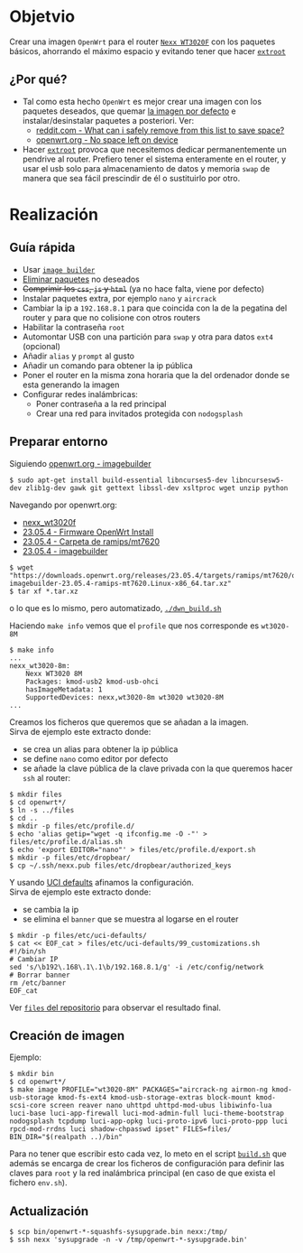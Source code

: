 # Objetvio

Crear una imagen `OpenWrt` para el router [`Nexx WT3020F`](https://wikidevi.wi-cat.ru/Nexx_WT3020) con los paquetes básicos,
ahorrando el máximo espacio y evitando tener que hacer [`extroot`](https://openwrt.org/docs/guide-user/additional-software/extroot_configuration)

## ¿Por qué?

* Tal como esta hecho `OpenWrt` es mejor crear una imagen con los paquetes deseados,
que quemar [la imagen por defecto](https://openwrt.org/toh/nexx/wt3020) e instalar/desinstalar
paquetes a posteriori. Ver:
    * [reddit.com - What can i safely remove from this list to save space?](https://www.reddit.com/r/openwrt/comments/9zyn09/what_can_i_safely_remove_from_this_list_to_save/ead6b8o/)
    * [openwrt.org - No space left on device](https://openwrt.org/faq/no_space_left_on_device)
* Hacer [`extroot`](https://openwrt.org/docs/guide-user/additional-software/extroot_configuration)
provoca que necesitemos dedicar permanentemente un pendrive al router. Prefiero tener
el sistema enteramente en el router, y usar el usb solo para almacenamiento de datos y memoria `swap` de manera que sea fácil prescindir de él o sustituirlo por otro.

# Realización

## Guía rápida

* Usar [`image builder`](https://openwrt.org/docs/guide-user/additional-software/imagebuilder)
* [Eliminar paquetes](https://openwrt.org/faq/which_packages_can_i_safely_remove_to_save_space) no deseados
* <s>Comprimir los `css`, `js` y `html`</s> (ya no hace falta, viene por defecto)
* Instalar paquetes extra, por ejemplo `nano` y `aircrack`
* Cambiar la ip a `192.168.8.1` para que coincida con la de la pegatina del router y para que no colisione con otros routers
* Habilitar la contraseña `root`
* Automontar USB con una partición para `swap` y otra para datos `ext4` (opcional)
* Añadir `alias` y `prompt` al gusto
* Añadir un comando para obtener la ip pública
* Poner el router en la misma zona horaria que la del ordenador donde se esta generando la imagen
* Configurar redes inalámbricas:
    * Poner contraseña a la red principal
    * Crear una red para invitados protegida con `nodogsplash`

## Preparar entorno

Siguiendo [openwrt.org - imagebuilder](https://openwrt.org/docs/guide-user/additional-software/imagebuilder)

```console
$ sudo apt-get install build-essential libncurses5-dev libncursesw5-dev zlib1g-dev gawk git gettext libssl-dev xsltproc wget unzip python
```

Navegando por openwrt.org:

* [nexx_wt3020f](https://openwrt.org/toh/hwdata/nexx/nexx_wt3020f)
* [23.05.4 - Firmware OpenWrt Install](https://downloads.openwrt.org/releases/23.05.4/targets/ramips/mt7620/openwrt-23.05.4-ramips-mt7620-nexx_wt3020-8m-squashfs-factory.bin)
* [23.05.4 - Carpeta de ramips/mt7620](https://downloads.openwrt.org/releases/23.05.4/targets/ramips/mt7620/)
* [23.05.4 - imagebuilder](https://downloads.openwrt.org/releases/23.05.4/targets/ramips/mt7620/openwrt-imagebuilder-23.05.4-ramips-mt7620.Linux-x86_64.tar.xz)

```console
$ wget "https://downloads.openwrt.org/releases/23.05.4/targets/ramips/mt7620/openwrt-imagebuilder-23.05.4-ramips-mt7620.Linux-x86_64.tar.xz"
$ tar xf *.tar.xz
```

o lo que es lo mismo, pero automatizado, [`./dwn_build.sh`](dwn_build.sh)

Haciendo `make info` vemos que el `profile` que nos corresponde es `wt3020-8M`

```console
$ make info
...
nexx_wt3020-8m:
    Nexx WT3020 8M
    Packages: kmod-usb2 kmod-usb-ohci
    hasImageMetadata: 1
    SupportedDevices: nexx,wt3020-8m wt3020 wt3020-8M
...
```

Creamos los ficheros que queremos que se añadan a la imagen.  
Sirva de ejemplo este extracto donde:

* se crea un alias para obtener la ip pública
* se define `nano` como editor por defecto
* se añade la clave pública de la clave privada con la que queremos hacer `ssh` al router:

```console
$ mkdir files
$ cd openwrt*/
$ ln -s ../files
$ cd ..
$ mkdir -p files/etc/profile.d/
$ echo 'alias getip="wget -q ifconfig.me -O -"' > files/etc/profile.d/alias.sh
$ echo 'export EDITOR="nano"' > files/etc/profile.d/export.sh
$ mkdir -p files/etc/dropbear/
$ cp ~/.ssh/nexx.pub files/etc/dropbear/authorized_keys
```

Y usando [UCI defaults](https://openwrt.org/docs/guide-developer/uci-defaults)
afinamos la configuración.  
Sirva de ejemplo este extracto donde:

* se cambia la ip
* se elimina el `banner` que se muestra al logarse en el router

```console
$ mkdir -p files/etc/uci-defaults/
$ cat << EOF_cat > files/etc/uci-defaults/99_customizations.sh
#!/bin/sh
# Cambiar IP
sed 's/\b192\.168\.1\.1\b/192.168.8.1/g' -i /etc/config/network
# Borrar banner
rm /etc/banner
EOF_cat
```

Ver [`files` del repositorio](files/) para observar el resultado final.

## Creación de imagen

Ejemplo:

```console
$ mkdir bin
$ cd openwrt*/
$ make image PROFILE="wt3020-8M" PACKAGES="aircrack-ng airmon-ng kmod-usb-storage kmod-fs-ext4 kmod-usb-storage-extras block-mount kmod-scsi-core screen reaver nano uhttpd uhttpd-mod-ubus libiwinfo-lua luci-base luci-app-firewall luci-mod-admin-full luci-theme-bootstrap nodogsplash tcpdump luci-app-opkg luci-proto-ipv6 luci-proto-ppp luci rpcd-mod-rrdns luci shadow-chpasswd ipset" FILES=files/ BIN_DIR="$(realpath ..)/bin"
```

Para no tener que escribir esto cada vez, lo meto en el script [`build.sh`](build.sh) que
además se encarga de crear los ficheros de configuración para definir las claves para `root` y la red inalámbrica principal (en caso de que exista el fichero `env.sh`).

## Actualización

```
$ scp bin/openwrt-*-squashfs-sysupgrade.bin nexx:/tmp/
$ ssh nexx 'sysupgrade -n -v /tmp/openwrt-*-sysupgrade.bin'
```
